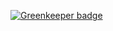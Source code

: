 

[![Greenkeeper badge](https://badges.greenkeeper.io/ForbesLindesay/themed.svg)](https://greenkeeper.io/)